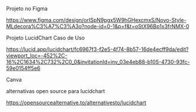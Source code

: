 Projeto no Figma

https://www.figma.com/design/orISpN9pgx5W9hGHexcmxS/Novo-Style-MLdecora%C3%A7%C3%A3o?node-id=0-1&p=f&t=oStX96Bp1x3frNMX-0


Projeto  LucidChart Caso de Uso 

https://lucid.app/lucidchart/fc6967f3-f2e5-4f74-8b57-16de4ecff9da/edit?viewport_loc=-452%2C-16%2C1634%2C732%2C0_0&invitationId=inv_03e4eb88-b105-4730-93fc-59e0154ff5e6

Canva 


alternativas open source para lucidchart

https://opensourcealternative.to/alternativesto/lucidchart





